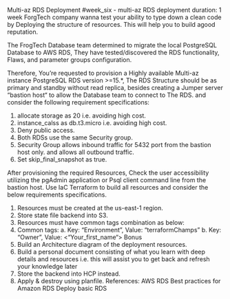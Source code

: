 Multi-az RDS Deployment
#week_six - multi-az RDS deployment
duration: 1 week
ForgTech company wanna test your ability to type down a clean code by Deploying the 
structure of resources. This will help you to build agood reputation.

The FrogTech Database team determined to migrate the local PostgreSQL Database to AWS 
RDS, They have tested/discovered the RDS functionality, Flaws, and parameter groups 
configuration.

Therefore, You’re requested to provision a Highly available Multi-az instance 
PostgreSQL RDS version >=15.*, The RDS Structure should be as primary and standby 
without read replica, besides creating a Jumper server “bastion host“ to allow the 
Database team to connect to The RDS. and consider the following requirement 
specifications:
1. allocate storage as 20 i.e. avoiding high cost.
2. instance_calss as db.t3.micro i.e. avoiding high cost.
3. Deny public access.
4. Both RDSs use the same Security group.
5. Security Group allows inbound traffic for 5432 port from the bastion host only. 
and allows all outbound traffic.
6. Set skip_final_snapshot as true.

After provisioning the required Resources, Check the user accessibility utilizing the pgAdmin application or Psql client command line from
the bastion host.
Use IaC Terraform to build all resources and consider the below requirements specifications.
1. Resources must be created at the us-east-1 region.
2. Store state file backend into S3.
3. Resources must have common tags combination as below:
4. Common tags:
a. Key: “Environment”, Value: “terraformChamps”
b. Key: “Owner”, Value: <“Your_first_name“>
Bonus
1. Build an Architecture diagram of the deployment resources.
2. Build a personal document consisting of what you learn with deep details and resources i.e. this will assist you to get back and refresh
your knowledge later
3. Store the backend into HCP instead.
4. Apply & destroy using planfile.
References:
AWS RDS
Best practices for Amazon RDS
Deploy basic RDS